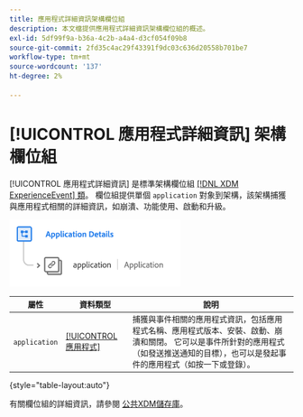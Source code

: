 ```yaml
---
title: 應用程式詳細資訊架構欄位組
description: 本文檔提供應用程式詳細資訊架構欄位組的概述。
exl-id: 5df99f9a-b36a-4c2b-a4a4-d3cf054f09b8
source-git-commit: 2fd35c4ac29f43391f9dc03c636d20558b701be7
workflow-type: tm+mt
source-wordcount: '137'
ht-degree: 2%

---
```


# [!UICONTROL 應用程式詳細資訊] 架構欄位組

[!UICONTROL 應用程式詳細資訊] 是標準架構欄位組 [[!DNL XDM ExperienceEvent] 類](../../classes/experienceevent.md)。 欄位組提供單個 `application` 對象到架構，該架構捕獲與應用程式相關的詳細資訊，如崩潰、功能使用、啟動和升級。

![](../../images/field-groups/application-details.png)

| 屬性 | 資料類型 | 說明 |
| --- | --- | --- |
| `application` | [[!UICONTROL 應用程式]](../../data-types/financial-account.md) | 捕獲與事件相關的應用程式資訊，包括應用程式名稱、應用程式版本、安裝、啟動、崩潰和關閉。 它可以是事件所針對的應用程式（如發送推送通知的目標），也可以是發起事件的應用程式（如按一下或登錄）。 |

{style="table-layout:auto"}

有關欄位組的詳細資訊，請參閱 [公共XDM儲存庫](https://github.com/adobe/xdm/blob/master/docs/reference/fieldgroups/experience-event/experienceevent-application.schema.json)。
